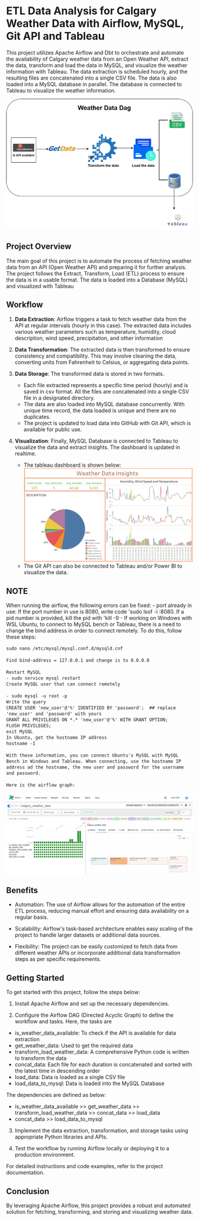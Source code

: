 # ETL Data Analysis for Calgary Weather Data with Airflow, MySQL, Git API and Tableau

This project utilizes Apache Airflow and Dbt to orchestrate and automate the availability of Calgary weather data from an Open Weather API, extract the data, transform and load the data in MySQL, and visualize the weather information with Tableau. The data extraction is scheduled hourly, and the resulting files are concatenated into a single CSV file. The data is also loaded into a MySQL database in parallel. The database is connected to Tableau to visualize the weather information.

![alt text](weather_data.png)

## Project Overview

The main goal of this project is to automate the process of fetching weather data from an API (Open Weather API) and preparing it for further analysis. The project follows the Extract, Transform, Load (ETL) process to ensure the data is in a usable format. The data is loaded into a Database (MySQL) and visualized with Tableau

## Workflow

1. **Data Extraction**: Airflow triggers a task to fetch weather data from the API at regular intervals (hourly in this case). The extracted data includes various weather parameters such as temperature, humidity, cloud description, wind speed, precipitation, and other information

2. **Data Transformation**: The extracted data is then transformed to ensure consistency and compatibility. This may involve cleaning the data, converting units from Fahrenheit to Celsius, or aggregating data points.

3. **Data Storage**: The transformed data is stored in two formats.
    - Each file extracted represents a specific time period (hourly) and is saved in csv format. All the files are concatenated into a single CSV file in a designated directory.
    - The data are also loaded into MySQL database concurrently. With unique time record, the data loaded is unique and there are no duplicates.
    - The project is updated to load data into GitHub with Git API, which is available for public use.  
    
4. **Visualization**: Finally, MySQL Database is connected to Tableau to visualize the data and extract insights. The dashboard is updated in realtime.
    - The tableau dashboard is shown below:
      ![alt text](tableau_open_weather_data.png)
    - The Git API can also be connected to Tableau and/or Power BI to visualize the data.

## NOTE
When running the airflow, the following errors can be fixed:
    - port already in use: If the port number in use is 8080, write code 'sudo lsof -i :8080.
    If a pid number is provided, kill the pid with 'kill -9 <pid>
    - If working on Windows with WSL Ubuntu, to connect to MySQL bench or Tableau, there is a need to change the bind address in order to connect remotely. To do this, follow these steps:

    sudo nano /etc/mysql/mysql.conf.d/mysqld.cnf

    Find bind-address = 127.0.0.1 and change is to 0.0.0.0

    Restart MySQL
    - sudo service mysql restart
    Create MySQL user that can connect remotely

    - sudo mysql -u root -p
    Write the query
    CREATE USER 'new_user'@'%' IDENTIFIED BY 'password';  ## replace 'new_user' and 'password' with yours
    GRANT ALL PRIVILEGES ON *.* 'new_user'@'%' WITH GRANT OPTION;
    FLUSH PRIVILEGES;
    exit MySQL
    In Ubuntu, get the hostname IP address
    hostname -I

    With these information, you can connect Ubuntu's MySQL with MySQL Bench in Windows and Tableau. When connecting, use the hostname IP address ad the hostname, the new user and password for the username and password.

    Here is the airflow graph:


 ![alt text](cal_dag_image.png)

## Benefits

- Automation: The use of Airflow allows for the automation of the entire ETL process, reducing manual effort and ensuring data availability on a regular basis.

- Scalability: Airflow's task-based architecture enables easy scaling of the project to handle larger datasets or additional data sources.

- Flexibility: The project can be easily customized to fetch data from different weather APIs or incorporate additional data transformation steps as per specific requirements.

## Getting Started

To get started with this project, follow the steps below:

1. Install Apache Airflow and set up the necessary dependencies.

2. Configure the Airflow DAG (Directed Acyclic Graph) to define the workflow and tasks. Here, the tasks are
 - is_weather_data_available: To check if the API is available for data extraction
 - get_weather_data: Used to get the required data
 - transform_load_weather_data: A comprehensive Python code is written to transform the data
 - concat_data: Each file for each duration is concatenated and sorted with the latest time in descending order 
 - load_data: Data is loaded as a single CSV file
 - load_data_to_mysql: Data is loaded into the MySQL Database

 The dependencies are defined as below:

- is_weather_data_available >> get_weather_data >> transform_load_weather_data >> concat_data >> load_data
- concat_data >> load_data_to_mysql

3. Implement the data extraction, transformation, and storage tasks using appropriate Python libraries and APIs.

4. Test the workflow by running Airflow locally or deploying it to a production environment.

For detailed instructions and code examples, refer to the project documentation.

## Conclusion

By leveraging Apache Airflow, this project provides a robust and automated solution for fetching, transforming, and storing and visualizing weather data. 
